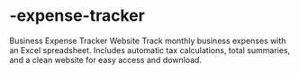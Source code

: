 # -expense-tracker
Business Expense Tracker Website Track monthly business expenses with an Excel spreadsheet. Includes automatic tax calculations, total summaries, and a clean website for easy access and download.
